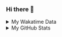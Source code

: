 ### Hi there 👋

<!--
**cdfmlr/cdfmlr** is a ✨ _special_ ✨ repository because its `README.md` (this file) appears on your GitHub profile.

Here are some ideas to get you started:

- 🔭 I’m currently working on ...
- 🌱 I’m currently learning ...
- 👯 I’m looking to collaborate on ...
- 🤔 I’m looking for help with ...
- 💬 Ask me about ...
- 📫 How to reach me: ...
- 😄 Pronouns: ...
- ⚡ Fun fact: ...
-->

<details>

<summary>My Wakatime Data</summary>

<!--START_SECTION:waka-->
![Lines of code](https://img.shields.io/badge/From%20Hello%20World%20I've%20written-4.6%20million%20Lines%20of%20code-blue)

**🐱 My GitHub Data** 

> 🏆 425 Contributions in year 2020
 > 
> 📦 Used 76.3 kB in GitHub's Storage 
 > 
> 🚫 Not opted to Hire
 > 
> 📜 25 Public Repositories 
 > 
> 🔑 2 Owned Private Repositories 

**I'm an early 🐤** 

```text
🌞 Morning    133 commits    █████░░░░░░░░░░░░░░░░░░░░   20.34% 
🌆 Daytime    244 commits    █████████░░░░░░░░░░░░░░░░   37.31% 
🌃 Evening    264 commits    ██████████░░░░░░░░░░░░░░░   40.37% 
🌙 Night      13 commits     ░░░░░░░░░░░░░░░░░░░░░░░░░   1.99%

```
📅 **I'm Most Productive on Tuesdays** 

```text
Monday       74 commits     ██░░░░░░░░░░░░░░░░░░░░░░░   11.31% 
Tuesday      129 commits    █████░░░░░░░░░░░░░░░░░░░░   19.72% 
Wednesday    105 commits    ████░░░░░░░░░░░░░░░░░░░░░   16.06% 
Thursday     86 commits     ███░░░░░░░░░░░░░░░░░░░░░░   13.15% 
Friday       83 commits     ███░░░░░░░░░░░░░░░░░░░░░░   12.69% 
Saturday     88 commits     ███░░░░░░░░░░░░░░░░░░░░░░   13.46% 
Sunday       89 commits     ███░░░░░░░░░░░░░░░░░░░░░░   13.61%

```


📊 **This week I spent my time on** 

```text
⌚︎ Timezone: Asia/Shanghai

```

**I mostly code in Python** 

```text
Python                   6 repos             ██████░░░░░░░░░░░░░░░░░░░   26.09% 
Go                       5 repos             █████░░░░░░░░░░░░░░░░░░░░   21.74% 
Java                     3 repos             ███░░░░░░░░░░░░░░░░░░░░░░   13.04% 
HTML                     2 repos             ██░░░░░░░░░░░░░░░░░░░░░░░   8.7% 
C#                       2 repos             ██░░░░░░░░░░░░░░░░░░░░░░░   8.7%

```


**Timeline**

![Chart not found](https://github.com/cdfmlr/cdfmlr/blob/master/charts/bar_graph.png) 


<!--END_SECTION:waka-->

</details>

<details>
 
 <summary>My GitHub Stats</summary>

[![CDFMLR's github stats](https://github-readme-stats.vercel.app/api?username=cdfmlr&count_private=true&show_icons=true)](https://github.com/anuraghazra/github-readme-stats)

</details>
